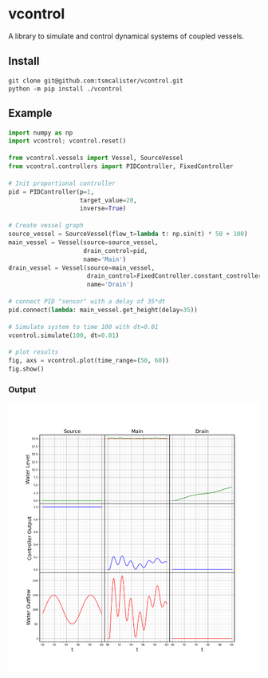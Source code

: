 # vcontrol

A library to simulate and control dynamical systems of coupled vessels.

## Install
```shell script
git clone git@github.com:tsmcalister/vcontrol.git
python -m pip install ./vcontrol
```

## Example


```python
import numpy as np
import vcontrol; vcontrol.reset()

from vcontrol.vessels import Vessel, SourceVessel
from vcontrol.controllers import PIDController, FixedController

# Init proportional controller
pid = PIDController(p=1,
                    target_value=20,
                    inverse=True)

# Create vessel graph
source_vessel = SourceVessel(flow_t=lambda t: np.sin(t) * 50 + 100)
main_vessel = Vessel(source=source_vessel,
                     drain_control=pid,
                     name='Main')
drain_vessel = Vessel(source=main_vessel,
                      drain_control=FixedController.constant_controller(output=0),
                      name='Drain')

# connect PID "sensor" with a delay of 35*dt
pid.connect(lambda: main_vessel.get_height(delay=35))

# Simulate system to time 100 with dt=0.01
vcontrol.simulate(100, dt=0.01)

# plot results
fig, axs = vcontrol.plot(time_range=(50, 60))
fig.show()
```

### Output

![output of the example code](example.png)